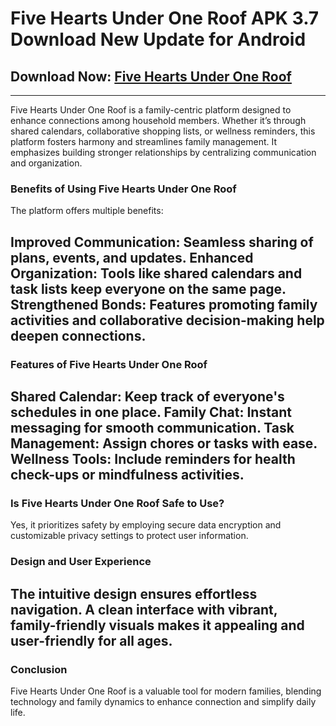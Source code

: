 # Five Hearts Under One Roof APK 3.7 Download New Update for Android

##  Download Now: [Five Hearts Under One Roof ](https://apkhihe.com/five-hearts-under-one-roof/)
---

Five Hearts Under One Roof is a family-centric platform designed to enhance connections among household members. Whether it’s through shared calendars, collaborative shopping lists, or wellness reminders, this platform fosters harmony and streamlines family management. It emphasizes building stronger relationships by centralizing communication and organization.

### Benefits of Using Five Hearts Under One Roof

The platform offers multiple benefits:

Improved Communication: Seamless sharing of plans, events, and updates.
Enhanced Organization: Tools like shared calendars and task lists keep everyone on the same page.
Strengthened Bonds: Features promoting family activities and collaborative decision-making help deepen connections.
---

### Features of Five Hearts Under One Roof


Shared Calendar: Keep track of everyone's schedules in one place.
Family Chat: Instant messaging for smooth communication.
Task Management: Assign chores or tasks with ease.
Wellness Tools: Include reminders for health check-ups or mindfulness activities.
---

### Is Five Hearts Under One Roof Safe to Use?

Yes, it prioritizes safety by employing secure data encryption and customizable privacy settings to protect user information.

### Design and User Experience

The intuitive design ensures effortless navigation. A clean interface with vibrant, family-friendly visuals makes it appealing and user-friendly for all ages.
---

### Conclusion

Five Hearts Under One Roof is a valuable tool for modern families, blending technology and family dynamics to enhance connection and simplify daily life.
